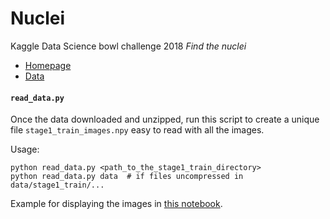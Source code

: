 # Nuclei
Kaggle Data Science bowl challenge 2018 *Find the nuclei* 

* [Homepage](https://www.kaggle.com/c/data-science-bowl-2018)
* [Data](https://www.kaggle.com/c/data-science-bowl-2018/data)


#### `read_data.py`

Once the data downloaded and unzipped, run this script to create a
unique file `stage1_train_images.npy` easy to read with all the images.

Usage:
```
python read_data.py <path_to_the_stage1_train_directory>
python read_data.py data  # if files uncompressed in data/stage1_train/...
```

Example for displaying the images in [this notebook](visualize_images.ipynb).
